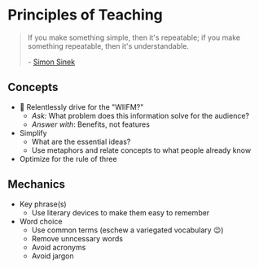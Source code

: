# Principles of Teaching

> If you make something simple, then it's repeatable; if you make something repeatable, then it's understandable.
>
> \- [Simon Sinek](https://www.youtube.com/watch?v=e4PGwQU-1Yc)


## Concepts
- 🎯 Relentlessly drive for the "WIIFM?"
  - _Ask:_ What problem does this information solve for the audience?
  - _Answer with_: Benefits, not features
- Simplify
  - What are the essential ideas?
  - Use metaphors and relate concepts to what people already know
- Optimize for the rule of three

## Mechanics
- Key phrase(s)
  - Use literary devices to make them easy to remember
- Word choice
  - Use common terms (eschew a variegated vocabulary 😉)
  - Remove unncessary words
  - Avoid acronyms
  - Avoid jargon
